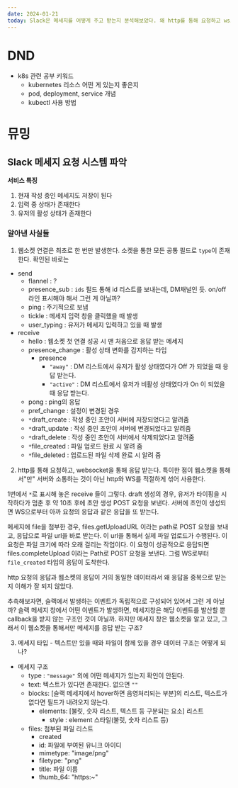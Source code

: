 ```yaml
---
date: 2024-01-21
today: Slack은 메세지를 어떻게 주고 받는지 분석해보았다. 왜 http를 통해 요청하고 ws로 다시 응답받는 구조로 설계했을까?
---
```


# DND
- k8s 관련 공부 키워드
	- kubernetes 리소스 어떤 게 있는지 좋은지
	- pod, deployment, service 개념
	- kubectl 사용 방법

# 뮤밍
## Slack 메세지 요청 시스템 파악

**서비스 특징**
1. 현재 작성 중인 메세지도 저장이 된다
2. 입력 중 상태가 존재한다
3. 유저의 활성 상태가 존재한다


### 알아낸 사실들

1. 웹소켓 연결은 최초로 한 번만 발생한다.
소켓을 통한 모든 공통 필드로 `type`이 존재한다.
확인된 바로는
- send
	- flannel : ?
	- presence_sub : `ids` 필드 통해 id 리스트를 보내는데, DM채널인 듯. on/off 라인 표시해야 해서 그런 게 아닐까?
	- ping : 주기적으로 보냄
	- tickle : 메세지 입력 창을 클릭했을 때 발생
	- user_typing : 유저가 메세지 입력하고 있을 때 발생
- receive
	- hello : 웹소켓 첫 연결 성공 시 맨 처음으로 응답 받는 메세지
	- presence_change : 활성 상태 변화를 감지하는 타입
		- presence
			- `"away"` : DM 리스트에서 유저가 활성 상태였다가 Off 가 되었을 때 응답 받는다.
			- `"active"` : DM 리스트에서 유저가 비활성 상태였다가 On 이 되었을 때 응답 받는다.
	- pong : ping의 응답
	- pref_change : 설정이 변경된 경우
	- `*`draft_create : 작성 중인 초안이 서버에 저장되었다고 알려줌
	- `*`draft_update : 작성 중인 초안이 서버에 변경되었다고 알려줌
	- `*`draft_delete : 작성 중인 초안이 서버에서 삭제되었다고 알려줌
	- `*`file_created : 파일 업로드 완료 시 알려 줌
	- `*`file_deleted : 업로드된 파일 삭제 완료 시 알려 줌


2. http를 통해 요청하고, websocket을 통해 응답 받는다.
특이한 점이 웹소켓을 통해서"만" 서버와 소통하는 것이 아닌 http와 WS를 적절하게 섞어 사용한다.

1번에서 `*`로 표시해 놓은 receive 들이 그렇다.
draft 생성의 경우, 유저가 타이핑을 시작하다가 멈춘 후 약 10초 후에 초안 생성 POST 요청을 보낸다. 
서버에 초안이 생성되면 WS으로부터 아까 요청의 응답과 같은 응답을 또 받는다.

메세지에 file을 첨부한 경우, files.getUploadURL 이라는 path로 POST 요청을 보내고, 응답으로 파일 url을 바로 받는다.
이 url을 통해서 실제 파일 업로드가 수행된다. 이 요청은 파일 크기에 따라 오래 걸리는 작업이다. 이 요청이 성공적으로 응답되면 files.completeUpload 이라는 Path로 POST 요청을 보낸다. 
그럼 WS로부터 `file_created` 타입의 응답이 도착한다.

http 요청의 응답과 웹소켓의 응답이 거의 동일한 데이터라서 왜 응답을 중복으로 받는지 이해가 잘 되지 않았다.

추측해보자면, 슬랙에서 발생하는 이벤트가 독립적으로 구성되어 있어서 그런 게 아닐까?
슬랙 메세지 창에서 어떤 이벤트가 발생하면, 메세지창은 해당 이벤트를 발산할 뿐 callback을 받지 않는 구조인 것이 아닐까.
하지만 메세지 창은 웹소켓을 알고 있고, 그래서 이 웹소켓을 통해서만 메세지를 응답 받는 구조?


3. 메세지 타입 - 텍스트만 있을 때와 파일이 함께 있을 경우 데이터 구조는 어떻게 되나?

- 메세지 구조
	- type : `"message"` 외에 어떤 메세지가 있는지 확인이 안된다.
	- text: 텍스트가 있다면 존재한다. 없으면 `""`
	- blocks: [슬랙 메세지에서 hover하면 음영처리되는 부분]의 리스트, 텍스트가 없다면 필드가 내려오지 않는다.
		- elements: [불릿, 숫자 리스트, 텍스트 등 구분되는 요소] 리스트
			- style : element 스타일(불릿, 숫자 리스트 등)
	- files: 첨부된 파일 리스트
		- created
		- id: 파일에 부여된 유니크 아이디
		- mimetype: "image/png"
		- filetype: "png"
		- title: 파일 이름
		- thumb_64: "https:~"

